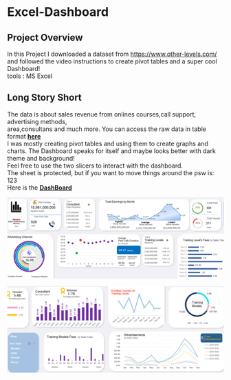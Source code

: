 # Excel-Dashboard

## Project Overview
In this Project I downloaded a dataset from https://www.other-levels.com/  
and followed the video instructions to create 
pivot tables and a super cool Dashboard!  
tools : MS Excel

## Long Story Short
The data is about sales revenue from onlines courses,call support, advertising methods,  
area,consultans and much more. 
You can access the raw data in table format **[here](https://github.com/DimKaisaris/Excel-Dashboard/blob/main/excel%20files/Raw_Data.xlsx)**  
I was mostly creating pivot tables and using them to create graphs and charts.
The Dashboard speaks for itself and maybe looks better with dark theme and background!  
Feel free to use the two slicers to interact with the dashboard.  
The sheet is protected, but if you want to move things around the psw is: 123  
Here is the **[DashBoard](https://github.com/DimKaisaris/Excel-Dashboard/blob/main/excel%20files/DashBoard.xlsx)**

![shot1](images/shot_1.png)

![shot2](images/shot_2.png)






